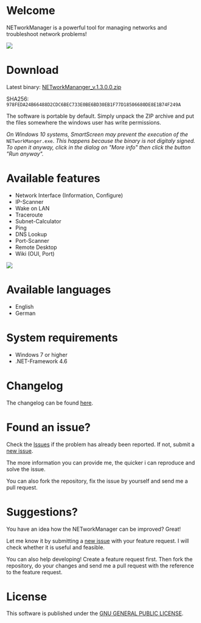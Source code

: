 # Welcome

NETworkManager is a powerful tool for managing networks and troubleshoot network problems!

![](https://github.com/BornToBeRoot/NETworkManager/blob/master/Documentation/Images/NETworkManager_v1.3.0.0.gif)

# Download

Latest binary: [NETworkMananger_v.1.3.0.0.zip](https://github.com/BornToBeRoot/NETworkManager/releases/download/v1.3.0.0/NETworkManager_v1.3.0.0.zip)

SHA256: `978FEDA24B66488D2CDC6BEC733E0BE6BD30EB1F77D18506680DE8E1B74F249A`

The software is portable by default. Simply unpack the ZIP archive and put the files somewhere the windows user has write permissions.

_On Windows 10 systems, SmartScreen may prevent the execution of the_ `NETworkManger.exe`. _This happens because the binary is not digitaly signed. To open it anyway, click in the dialog on "More info" then click the button "Run anyway"._

# Available features

- Network Interface (Information, Configure)
- IP-Scanner
- Wake on LAN
- Traceroute
- Subnet-Calculator
- Ping
- DNS Lookup
- Port-Scanner
- Remote Desktop
- Wiki (OUI, Port)

![](https://github.com/BornToBeRoot/NETworkManager/blob/master/Documentation/Images/Remote-Desktop.png)

# Available languages

- English
- German

# System requirements

- Windows 7 or higher
- .NET-Framework 4.6

# Changelog

The changelog can be found [here](https://github.com/BornToBeRoot/NETworkManager/wiki/Changelog).

# Found an issue?

Check the [Issues](https://github.com/BornToBeRoot/NETworkManager/issues) if the problem has already been reported. If not, submit a [new issue](https://github.com/BornToBeRoot/NETworkManager/issues/new).

The more information you can provide me, the quicker i can reproduce and solve the issue.

You can also fork the repository, fix the issue by yourself and send me a pull request.

# Suggestions?

You have an idea how the NETworkManager can be improved? Great!

Let me know it by submitting a [new issue](https://github.com/BornToBeRoot/NETworkManager/issues/new) with your feature request. I will check whether it is useful and feasible.

You can also help developing! Create a feature request first. Then fork the repository, do your changes and send me a pull request with the reference to the feature request. 

# License
This software is published under the [GNU GENERAL PUBLIC LICENSE](https://github.com/BornToBeRoot/NETworkManager/blob/master/LICENSE).
